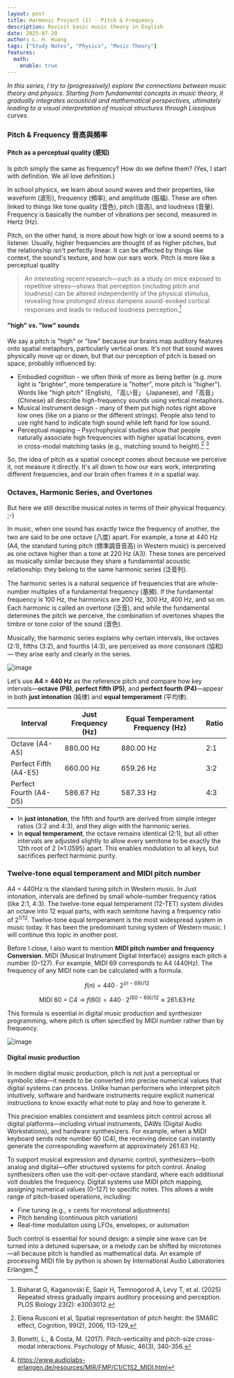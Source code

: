 ```yaml
---
layout: post
title: Harmonic Project (1) - Pitch & Frequency
description: Revisit basic music theory in English
date: 2025-07-20
author: L. H. Huang
tags: ["Study Notes", "Physics", "Music Theory"]
features:
  math:
    enable: true
---
```


*In this series, I try to (progressively) explore the connections between music theory and physics. Starting from fundamental concepts in music theory, it gradually integrates acoustical and mathematical perspectives, ultimately leading to a visual interpretation of musical structures through Lissajous curves.*

### Pitch & Frequency 音高與頻率

#### Pitch as a perceptual quality (感知)

Is pitch simply the same as frequency? How do we define them? 
(Yes, I start with definition. We all love definition.)

In school physics, we learn about sound waves and their properties, like waveform (波形), frequency (頻率), and amplitude (振福). These are often linked to things like tone quality (音色), pitch (音高), and loudness (音量). Frequency is basically the number of vibrations per second, measured in Hertz (Hz).

Pitch, on the other hand, is more about how high or low a sound seems to a listener. Usually, higher frequencies are thought of as higher pitches, but the relationship isn't perfectly linear. It can be affected by things like context, the sound's texture, and how our ears work. Pitch is more like a perceptual quality

> An interesting recent research—such as a study on mice exposed to repetitive stress—shows that perception (including pitch and loudness) can be altered independently of the physical stimulus, revealing how prolonged stress dampens sound-evoked cortical responses and leads to reduced loudness perception.[^ref1]

#### "high" vs. "low" sounds

We say a pitch is "high" or "low" because our brains map auditory features onto spatial metaphors, particularly vertical ones. It's not that sound waves physically move up or down, but that our perception of pitch is based on space, probably influenced by:

* Embodied cognition - we often think of more as being better (e.g. more light is "brighter", more temperature is "hotter", more pitch is "higher"). Words like "high pitch" (English), 「高い音」 (Japanese), and「高音」(Chinese) all describe high-frequency sounds using vertical metaphors.
* Musical instrument design - many of them put high notes right above low ones (like on a piano or the different strings). People also tend to use right hand to indicate high sound while left hand for low sound.
* Perceptual mapping – Psychophysical studies show that people naturally associate high frequencies with higher spatial locations, even in cross-modal matching tasks (e.g., matching sound to height).[^2] [^3]

So, the idea of pitch as a spatial concept comes about because we perceive it, not measure it directly. It's all down to how our ears work, interpreting different frequencies, and our brain often frames it in a spatial way.


### Octaves, Harmonic Series, and Overtones

But here we still describe musical notes in terms of their physical frequency. ;-)

In music, when one sound has exactly twice the frequency of another, the two are said to be one octave (八度) apart. For example, a tone at 440 Hz (A4, the standard tuning pitch (標準調音音高) in Western music) is perceived as one octave higher than a tone at 220 Hz (A3). These tones are perceived as musically similar because they share a fundamental acoustic relationship: they belong to the same harmonic series (泛音列).

The harmonic series is a natural sequence of frequencies that are whole-number multiples of a fundamental frequency (基頻). If the fundamental frequency is 100 Hz, the harmonics are 200 Hz, 300 Hz, 400 Hz, and so on. Each harmonic is called an overtone (泛音), and while the fundamental determines the pitch we perceive, the combination of overtones shapes the timbre or tone color of the sound (音色).

Musically, the harmonic series explains why certain intervals, like octaves (2:1), fifths (3:2), and fourths (4:3), are perceived as more consonant (協和) — they arise early and clearly in the series. 

![image](https://hackmd.io/_uploads/S1zLAd5Lxx.png)

Let’s use **A4 = 440 Hz** as the reference pitch and compare how key intervals—**octave (P8)**, **perfect fifth (P5)**, and **perfect fourth (P4)**—appear in both **just intonation** (純律) and **equal temperament** (平均律).

| Interval               |  Just Frequency (Hz) | Equal Temperament Frequency (Hz) | Ratio |
| -------------------    |  ------------------- | -------------------------------- | --------------------- |
| Octave (A4-A5)         |  880.00 Hz           | 880.00 Hz                        | 2:1                   |
| Perfect Fifth (A4-E5)  |  660.00 Hz           | 659.26 Hz                        | 3:2                   |
| Perfect Fourth (A4-D5) |  586.67 Hz           | 587.33 Hz                        | 4:3                   |
* In **just intonation**, the fifth and fourth are derived from simple integer ratios (3:2 and 4:3), and they align with the harmonic series.
* In **equal temperament**, the octave remains identical (2:1), but all other intervals are adjusted slightly to allow every semitone to be exactly the 12th root of 2 (≈1.0595) apart. This enables modulation to all keys, but sacrifices perfect harmonic purity.


### Twelve-tone equal temperament and MIDI pitch number

A4 = 440Hz is the standard tuning pitch in Western music. In Just intonation, intervals are defined by small whole-number frequency ratios (like 2:1, 4:3). The twelve-tone equal temperament (12-TET) system divides an octave into 12 equal parts, with each semitone having a frequency ratio of $2^{1/12}$. Twelve-tone equal temperament is the most widespread system in music today. It has been the predominant tuning system of Western music. I will continue this topic in another post.

Before I close, I also want to mention **MIDI pitch number and frequency Conversion**. MIDI (Musical Instrument Digital Interface) assigns each pitch a number (0–127). For example, MIDI 69 corresponds to A4 (440Hz). The frequency of any MIDI note can be calculated with a formula.

$$
f(n) = 440 \cdot 2^{(n - 69)/12}
$$


$$
\text{MIDI 60 = C4 → }f(60) = 440 \cdot 2^{(60 - 69)/12} \approx 261.63\,\text{Hz}
$$

This formula is essential in digital music production and synthesizer programming, where pitch is often specified by MIDI number rather than by frequency.

![image](https://hackmd.io/_uploads/HyZM8YqLxl.png)


#### Digital music production

In modern digital music production, pitch is not just a perceptual or symbolic idea—it needs to be converted into precise numerical values that digital systems can process. Unlike human performers who interpret pitch intuitively, software and hardware instruments require explicit numerical instructions to know exactly what note to play and how to generate it.

This precision enables consistent and seamless pitch control across all digital platforms—including virtual instruments, DAWs (Digital Audio Workstations), and hardware synthesizers. For example, when a MIDI keyboard sends note number 60 (C4), the receiving device can instantly generate the corresponding waveform at approximately 261.63 Hz.

To support musical expression and dynamic control, synthesizers—both analog and digital—offer structured systems for pitch control. Analog synthesizers often use the volt-per-octave standard, where each additional volt doubles the frequency. Digital systems use MIDI pitch mapping, assigning numerical values (0–127) to specific notes. This allows a wide range of pitch-based operations, including:

* Fine tuning (e.g., ± cents for microtonal adjustments)
* Pitch bending (continuous pitch variation)
* Real-time modulation using LFOs, envelopes, or automation

Such control is essential for sound design: a simple sine wave can be turned into a detuned supersaw, or a melody can be shifted by microtones—all because pitch is handled as mathematical data. An example of processing MIDI file by python is shown by International Audio Laboratories Erlangen.[^4]


[^ref1]: Bisharat G, Kaganovski E, Sapir H, Temnogorod A, Levy T, et al. (2025) Repeated stress gradually impairs auditory processing and perception. PLOS Biology 23(2): e3003012.

[^2]: Elena Rusconi et al, Spatial representation of pitch height: the SMARC effect, Cognition, 99(2), 2006, 113-129,

[^3]: Bonetti, L., & Costa, M. (2017). Pitch-verticality and pitch-size cross-modal interactions. Psychology of Music, 46(3), 340-356.

[^4]: https://www.audiolabs-erlangen.de/resources/MIR/FMP/C1/C1S2_MIDI.html